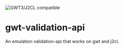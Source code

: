 ![GWT3/J2CL compatible](https://img.shields.io/badge/GWT3/J2CL-compatible-brightgreen.svg)

# gwt-validation-api

An emulation validation-api that works on gwt and j2cl.
